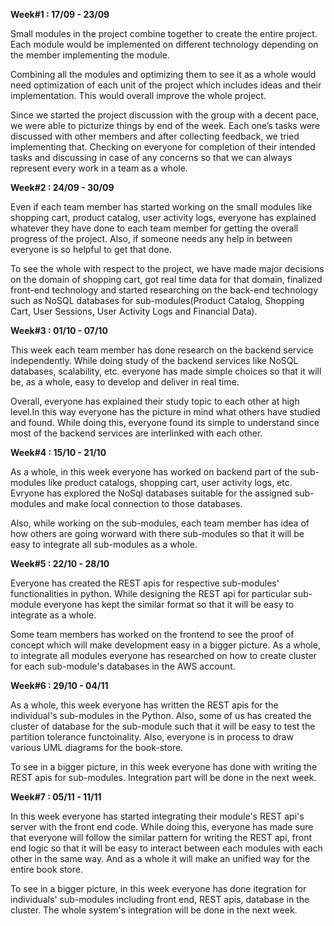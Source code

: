 **Week#1 : 17/09 - 23/09**

Small modules in the project combine together to create the entire project. Each module would be implemented 
on different technology depending on the member implementing the module.

Combining all the modules and optimizing them to see it as a whole would need optimization of each unit of 
the project which includes ideas and their implementation. This would overall improve the whole project.

Since we started the project discussion with the group with a decent pace, we were able to picturize things 
by end of the week. Each one’s tasks were discussed with other members and after collecting feedback, we tried 
implementing that. Checking on everyone for completion of their intended tasks and discussing in case of any concerns 
so that we can always represent every work in a team as a whole.

**Week#2 : 24/09 - 30/09**

Even if each team member has started working on the small modules like shopping cart, product catalog, user activity logs, 
everyone has explained whatever they have done to each team member for getting the overall progress of the project. 
Also, if someone needs any help in between everyone is so helpful to get that done.

To see the whole with respect to the project, we have made major decisions on the domain of shopping cart, got real 
time data for that domain, finalized front-end technology and started researching on the back-end technology such as 
NoSQL databases for sub-modules(Product Catalog, Shopping Cart, User Sessions, User Activity Logs and Financial Data).


**Week#3 : 01/10 - 07/10**

This week each team member has done research on the backend service independently. While doing study of the backend services like NoSQL databases, scalability, etc. everyone has made simple choices so that it will be, as a whole, easy to develop and deliver in real time. 

Overall, everyone has explained their study topic to each other at high level.In this way everyone has the picture in mind what others have studied and found. While doing this, everyone found its simple to understand since most of the backend services are interlinked with each other.

**Week#4 : 15/10 - 21/10**

As a whole, in this week everyone has worked on backend part of the sub-modules like product catalogs, shopping cart, user activity logs, etc. Evryone has explored the NoSql databases suitable for the assigned sub-modules and make local connection to those databases.

Also, while working on the sub-modules, each team member has idea of how others are going worward with there sub-modules so that it will be easy to integrate all sub-modules as a whole.

**Week#5 : 22/10 - 28/10**

Everyone has created the REST apis for respective sub-modules' functionalities in python. While designing the REST api for particular sub-module everyone has kept the similar format so that it will be easy to integrate as a whole.

Some team members has worked on the frontend to see the proof of concept which will make development easy in a bigger picture. As a whole, to integrate all modules everyone has researched on how to create cluster for each sub-module's databases in the AWS account.

**Week#6 : 29/10 - 04/11**

As a whole, this week everyone has written the REST apis for the individual's sub-modules in the Python. Also, some of us has created the cluster of database for the sub-module such that it will be easy to test the partition tolerance functoinality.
Also, everyone is in process to draw various UML diagrams for the book-store.

To see in a bigger picture, in this week everyone has done with writing the REST apis for sub-modules. Integration part will be done in the next week. 

**Week#7 : 05/11 - 11/11**

In this week everyone has started integrating their module's REST api's server with the front end code. While doing this, everyone has made sure that everyone will follow the similar pattern for writing the REST api, front end logic so that it will be easy to interact between each modules with each other in the same way. And as a whole it will make an unified way for the entire book store.

To see in a bigger picture, in this week everyone has done itegration for individuals' sub-modules including front end, REST apis, database in the cluster. The whole system's integration will be done in the next week. 
